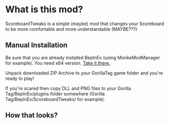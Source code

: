 # What is this mod?
ScoreboardTweaks is a simple (maybe) mod that changes your Scoreboard to be more comfortable and more understandable (MAYBE???)

## Manual Installation
Be sure that you are already installed BepInEx (using MonkeModManager for example). You need x64 version. [Take it there.](https://github.com/BepInEx/BepInEx/releases)

Unpack downloaded ZIP Archive to your GorillaTag game folder and you're ready to play!

If you're scared then copy DLL and PNG files to your Gorilla Tag/BepInEx/plugins folder somewhere (Gorilla Tag/BepInEx/ScoreboardTweaks/ for example).

## How that looks?
